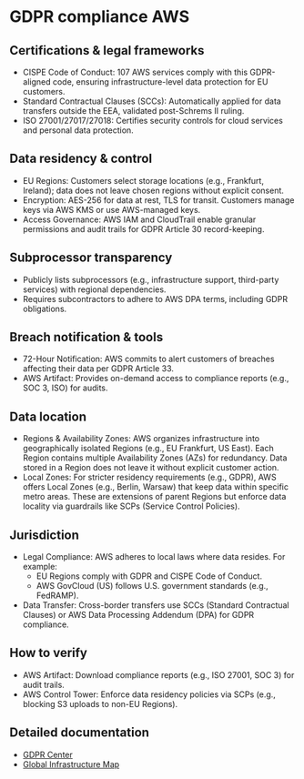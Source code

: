# GDPR compliance AWS

## Certifications & legal frameworks

- CISPE Code of Conduct: 107 AWS services comply with this GDPR-aligned code, ensuring infrastructure-level data protection for EU customers.  
- Standard Contractual Clauses (SCCs): Automatically applied for data transfers outside the EEA, validated post-Schrems II ruling.  
- ISO 27001/27017/27018: Certifies security controls for cloud services and personal data protection.  

## Data residency & control

- EU Regions: Customers select storage locations (e.g., Frankfurt, Ireland); data does not leave chosen regions without explicit consent.  
- Encryption: AES-256 for data at rest, TLS for transit. Customers manage keys via AWS KMS or use AWS-managed keys.  
- Access Governance: AWS IAM and CloudTrail enable granular permissions and audit trails for GDPR Article 30 record-keeping.  

## Subprocessor transparency

- Publicly lists subprocessors (e.g., infrastructure support, third-party services) with regional dependencies.  
- Requires subcontractors to adhere to AWS DPA terms, including GDPR obligations.  

## Breach notification & tools 

- 72-Hour Notification: AWS commits to alert customers of breaches affecting their data per GDPR Article 33.  
- AWS Artifact: Provides on-demand access to compliance reports (e.g., SOC 3, ISO) for audits. 

## Data location

- Regions & Availability Zones: AWS organizes infrastructure into geographically isolated Regions (e.g., EU Frankfurt, US East). Each Region contains multiple Availability Zones (AZs) for redundancy. Data stored in a Region does not leave it without explicit customer action.  
- Local Zones: For stricter residency requirements (e.g., GDPR), AWS offers Local Zones (e.g., Berlin, Warsaw) that keep data within specific metro areas. These are extensions of parent Regions but enforce data locality via guardrails like SCPs (Service Control Policies).  

## Jurisdiction

- Legal Compliance: AWS adheres to local laws where data resides. For example:  
  - EU Regions comply with GDPR and CISPE Code of Conduct.  
  - AWS GovCloud (US) follows U.S. government standards (e.g., FedRAMP).  
- Data Transfer: Cross-border transfers use SCCs (Standard Contractual Clauses) or AWS Data Processing Addendum (DPA) for GDPR compliance.  

## How to verify

- AWS Artifact: Download compliance reports (e.g., ISO 27001, SOC 3) for audit trails.  
- AWS Control Tower: Enforce data residency policies via SCPs (e.g., blocking S3 uploads to non-EU Regions).  

## Detailed documentation

- [GDPR Center](https://aws.amazon.com/compliance/gdpr-center/)
- [Global Infrastructure Map](https://aws.amazon.com/about-aws/global-infrastructure/)





